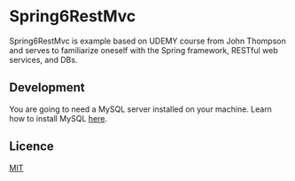 # Spring6RestMvc

Spring6RestMvc is example based on UDEMY course from John Thompson and serves to familiarize oneself with the Spring
framework, RESTful web services, and DBs.

## Development

You are going to need a MySQL server installed on your machine. Learn how to install
MySQL [here](https://dev.mysql.com/doc/refman/8.0/en/installing.html).

## Licence

[MIT](https://choosealicense.com/licenses/mit/)
